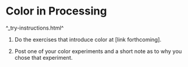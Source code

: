 Color in Processing
===================

^_try-instructions.html^

1. Do the exercises that introduce color at [link forthcoming].

2. Post one of your color experiments and a short note as to why you chose
that experiment.
